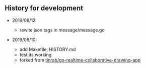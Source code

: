 ## History for development

* 2019/08/12:
    - rewite json tags in message/message.go

* 2019/08/10:
    - add Makefile, HISTORY.md
    - test its working
    - forked from [tinrab/go-realtime-collaborative-drawing-app](https://github.com/tinrab/go-realtime-collaborative-drawing-app)
